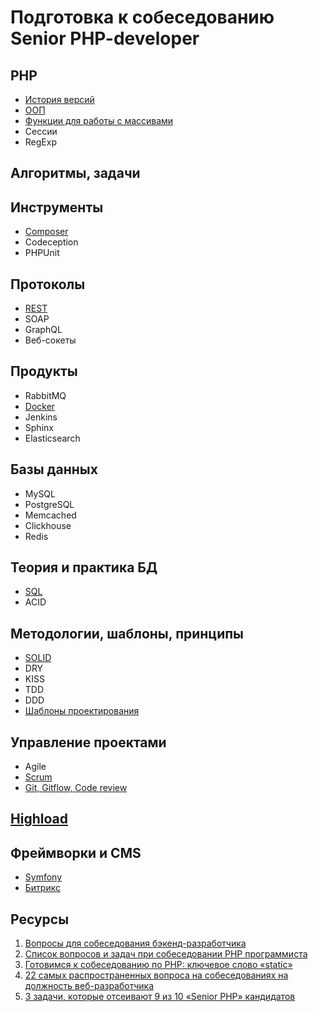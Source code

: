 # Подготовка к собеседованию Senior PHP-developer

## PHP
* [История версий](php/version.md)
* [ООП](php/oop.md)
* [Функции для работы с массивами](php/array.md)
* Сессии
* RegExp

## Алгоритмы, задачи


## Инструменты
* [Composer](tools/composer.md)
* Codeception
* PHPUnit

## Протоколы
* [REST](protocols/rest.md)
* SOAP
* GraphQL
* Веб-сокеты

## Продукты
* RabbitMQ
* [Docker](products/docker.md)
* Jenkins
* Sphinx
* Elasticsearch

## Базы данных
* MySQL
* PostgreSQL
* Memcached
* Clickhouse
* Redis

## Теория и практика БД
* [SQL](database/sql.md)
* ACID

## Методологии, шаблоны, принципы
* [SOLID](solid.md)
* DRY
* KISS
* TDD
* DDD
* [Шаблоны проектирования](pattern/index.md)

## Управление проектами
* Agile
* [Scrum](pm/scrum.md)
* [Git, Gitflow, Code review](pm/git.md)

## [Highload](highload/index.md)

## Фреймворки и CMS
* [Symfony](frameworks/symfony.md)
* [Битрикс](frameworks/bitrix.md)

## Ресурсы
1. [Вопросы для собеседования бэкенд-разработчика](https://habr.com/post/349434/)
2. [Список вопросов и задач при собеседовании PHP программиста](http://unetway.com/blog/spisok-voprosov-i-zadac-pri-sobesedovanii-php-programmista/)
3. [Готовимся к собеседованию по PHP: ключевое слово «static»](https://habr.com/post/259627/)
4. [22 самых распространенных вопроса на собеседованиях на должность веб-разработчика](https://tproger.ru/digest/most-common-questions-of-web-developer-interview/)
5. [3 задачи, которые отсеивают 9 из 10 «Senior PHP» кандидатов](https://habr.com/post/285398/)
